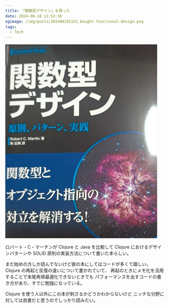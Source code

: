 ```yaml
---
title: 「関数型デザイン」を買った
date: 2024-06-18 11:52:38
ogimage: /img/posts/202406181152_bought-functional-design.png
tags:
  - Tech
---
```


![関数型デザイン](/img/posts/202406181152/functional-design.jpg)

ロバート・C・マーチンが Clojure と Java を比較して Clojure におけるデザインパターンや
SOLID 原則の実装方法について書いた本らしい。

まだ始めの方しか読んでないけど彼の本にしてはコードが多くて嬉しい。
Clojure の再起と反復の違いについて書かれていて、
再起のときにメモ化を活用することで末尾再帰最適化できないときでも
パフォーマンスを出すコードの書き方があり、すでに勉強になっている。

Clojure を使う人以外にこの本が刺さるかどうかわからないけど
ニッチな分野に対しては良書だと思うのでしっかり読みたい。
